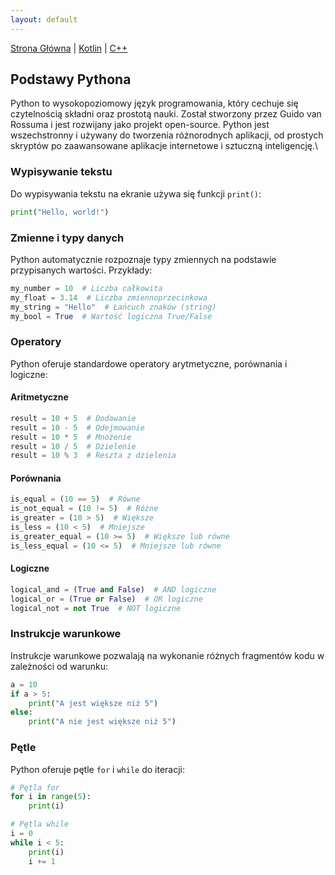 ```yaml
---
layout: default
---
```

[Strona Główna](index.md) | [Kotlin](Kotlin.md) | [C++](C++.md)

## Podstawy Pythona

Python to wysokopoziomowy język programowania, który cechuje się czytelnością składni oraz prostotą nauki. Został stworzony przez Guido van Rossuma i jest rozwijany jako projekt open-source. Python jest wszechstronny i używany do tworzenia różnorodnych aplikacji, od prostych skryptów po zaawansowane aplikacje internetowe i sztuczną inteligencję.\

### Wypisywanie tekstu

Do wypisywania tekstu na ekranie używa się funkcji `print()`:

```python
print("Hello, world!")
```
### Zmienne i typy danych

Python automatycznie rozpoznaje typy zmiennych na podstawie przypisanych wartości. Przykłady:

```python
my_number = 10  # Liczba całkowita
my_float = 3.14  # Liczba zmiennoprzecinkowa
my_string = "Hello"  # Łańcuch znaków (string)
my_bool = True  # Wartość logiczna True/False
```
### Operatory

Python oferuje standardowe operatory arytmetyczne, porównania i logiczne:

#### Aritmetyczne

```python
result = 10 + 5  # Dodawanie
result = 10 - 5  # Odejmowanie
result = 10 * 5  # Mnożenie
result = 10 / 5  # Dzielenie
result = 10 % 3  # Reszta z dzielenia
```
#### Porównania
```python
is_equal = (10 == 5)  # Równe
is_not_equal = (10 != 5)  # Różne
is_greater = (10 > 5)  # Większe
is_less = (10 < 5)  # Mniejsze
is_greater_equal = (10 >= 5)  # Większe lub równe
is_less_equal = (10 <= 5)  # Mniejsze lub równe
```
#### Logiczne
```python
logical_and = (True and False)  # AND logiczne
logical_or = (True or False)  # OR logiczne
logical_not = not True  # NOT logiczne
```
### Instrukcje warunkowe

Instrukcje warunkowe pozwalają na wykonanie różnych fragmentów kodu w zależności od warunku:

```python
a = 10
if a > 5:
    print("A jest większe niż 5")
else:
    print("A nie jest większe niż 5")
```
### Pętle

Python oferuje pętle `for` i `while` do iteracji:

```python
# Pętla for
for i in range(5):
    print(i)

# Pętla while
i = 0
while i < 5:
    print(i)
    i += 1
```
